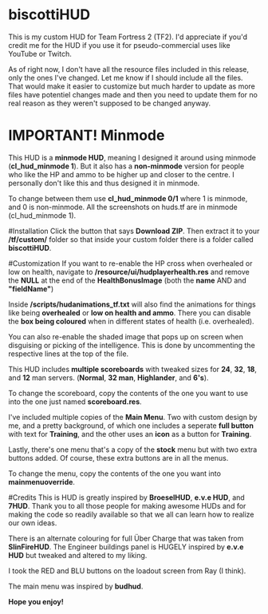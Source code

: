 # biscottiHUD
This is my custom HUD for Team Fortress 2 (TF2).
I'd appreciate if you'd credit me for the HUD if you use it for pseudo-commercial uses like YouTube or Twitch.

As of right now, I don't have all the resource files included in this release, only the ones I've changed. Let me know if I should include all the files. That would make it easier to customize but much harder to update as more files have potentiel changes made and then you need to update them for no real reason as they weren't supposed to be changed anyway.

# IMPORTANT! Minmode
This HUD is a **minmode HUD**, meaning I designed it around using minmode (**cl_hud_minmode 1**).
But it also has a **non-minmode** version for people who like the HP and ammo to be higher up and closer to the centre. I personally don't like this and thus designed it in minmode.

To change between them use **cl_hud_minmode 0/1** where 1 is minmode, and 0 is non-minmode.
All the screenshots on huds.tf are in minmode (cl_hud_minmode 1).

#Installation
Click the button that says **Download ZIP**.
Then extract it to your **/tf/custom/** folder so that inside your custom folder there is a folder called **biscottiHUD**.

#Customization
If you want to re-enable the HP cross when overhealed or low on health, navigate to **/resource/ui/hudplayerhealth.res** and remove the **NULL** at the end of the **HealthBonusImage** (both the **name** AND and **"fieldName"**)

Inside **/scripts/hudanimations_tf.txt** will also find the animations for things like being **overhealed** or **low on health and ammo**.
There you can disable the **box being coloured** when in different states of health (i.e. overhealed).

You can also re-enable the shaded image that pops up on screen when disguising or picking of the intelligence.
This is done by uncommenting the respective lines at the top of the file.

This HUD includes **multiple scoreboards** with tweaked sizes for **24**, **32**, **18**, and **12** man servers. (**Normal**, **32 man**, **Highlander**, and **6's**).

To change the scoreboard, copy the contents of the one you want to use into the one just named **scoreboard.res**.

I've included multiple copies of the **Main Menu**. Two with custom design by me, and a pretty background, of which one  includes a seperate **full button** with text for **Training**, and the other uses an **icon** as a button for **Training**.

Lastly, there's one menu that's a copy of the **stock** menu but with two extra buttons added. Of course, these extra buttons are in all the menus.

To change the menu, copy the contents of the one you want into **mainmenuoverride**.

#Credits
This is HUD is greatly inspired by **BroeselHUD**, **e.v.e HUD**, and **7HUD**.
Thank you to all those people for making awesome HUDs and for making the code so readily available so that we all can learn how to realize our own ideas.

There is an alternate colouring for full Über Charge that was taken from **SlinFireHUD**.
The Engineer buildings panel is HUGELY inspired by **e.v.e HUD** but tweaked and altered to my liking.

I took the RED and BLU buttons on the loadout screen from Ray (I think).

The main menu was inspired by **budhud**.

**Hope you enjoy!**
